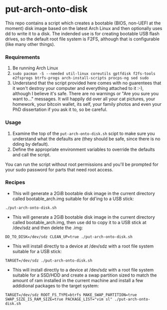 # put-arch-onto-disk

This repo contains a script which creates a bootable (BIOS, non-UEFI at the moment) disk image based on the latest Arch Linux and then optionally uses dd to write it to a disk. The indended use is for creating bootable USB flash drives, so the default root file system is F2FS, although that is configurable (like many other things).

### Requirements
1. Be running Arch Linux
1. `sudo pacman -S --needed util-linux coreutils gptfdisk f2fs-tools e2fsprogs btrfs-progs arch-install-scripts procps-ng sed sudo`
1. Understand that the script provided here comes with no guarentees that it won't destroy your computer and everything attached to it :-), although I believe it's safe. There are no warnings or "Are you sure you want to..." messages. It will happily dd over all your cat pictures, your homework, your bitcoin wallet, its self, your family photos and even your PhD dissertation if you ask it to, so be careful.

### Usage

1. Examine the top of the `put-arch-onto-disk.sh` scipt to make sure you understand what the defaults are (they should be safe, since there is no dding by default).
1. Define the appropriate environment variables to override the defaults and call the script.

You can run the script without root permissions and you'll be prompted for your sudo password for parts that need root access.
### Recipes

- This will generate a 2GiB bootable disk image in the current directory called bootable_arch.img suitable for dd'ing to a USB stick:
```
./put-arch-onto-disk.sh
```
- This will generate a 2GiB bootable disk image in the current directory called bootable_arch.img, then use dd to copy it to a USB stick at /dev/sdz and then delete the .img:
```
DD_TO_DISK=/dev/sdz CLEAN_UP=true ./put-arch-onto-disk.sh
```
- This will install directly to a device at /dev/sdz with a root file system suitable for a USB stick:
```
TARGET=/dev/sdz ./put-arch-onto-disk.sh
```
- This will install directly to a device at /dev/sdz with a root file system suitable for a SSD/HDD and create a swap partition sized to match the amount of ram installed in the current machine and install a few addidional packages to the target system:
```
TARGET=/dev/sdz ROOT_FS_TYPE=btrfs MAKE_SWAP_PARTITION=true SWAP_SIZE_IS_RAM_SIZE=true PACKAGE_LIST="vim sl" ./put-arch-onto-disk.sh
```
